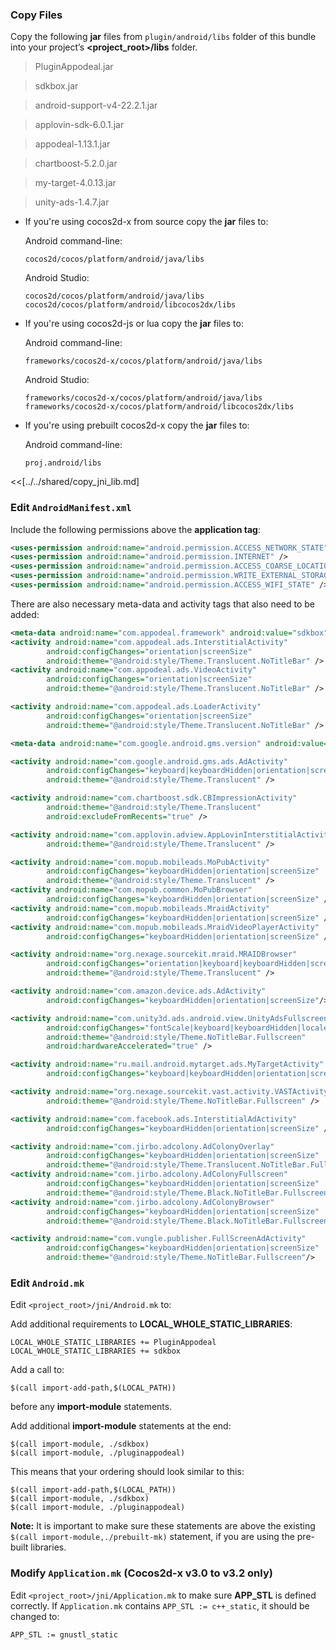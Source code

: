 ### Copy Files
Copy the following __jar__ files from `plugin/android/libs` folder of this
bundle into your project’s __<project_root>/libs__ folder.

> PluginAppodeal.jar

> sdkbox.jar

> android-support-v4-22.2.1.jar

> applovin-sdk-6.0.1.jar

> appodeal-1.13.1.jar

> chartboost-5.2.0.jar

> my-target-4.0.13.jar

> unity-ads-1.4.7.jar


* If you're using cocos2d-x from source copy the __jar__ files to:

	Android command-line:
	```
	cocos2d/cocos/platform/android/java/libs
	```

    Android Studio:
    ```
    cocos2d/cocos/platform/android/java/libs
    cocos2d/cocos/platform/android/libcocos2dx/libs
    ```

* If you're using cocos2d-js or lua copy the __jar__ files to:

	Android command-line:
	```
	frameworks/cocos2d-x/cocos/platform/android/java/libs
	```

    Android Studio:
    ```
    frameworks/cocos2d-x/cocos/platform/android/java/libs
    frameworks/cocos2d-x/cocos/platform/android/libcocos2dx/libs
    ```

* If you're using prebuilt cocos2d-x copy the __jar__ files to:

	Android command-line:
	```
	proj.android/libs
	```


<<[../../shared/copy_jni_lib.md]


### Edit `AndroidManifest.xml`
Include the following permissions above the __application tag__:
```xml
<uses-permission android:name="android.permission.ACCESS_NETWORK_STATE" />
<uses-permission android:name="android.permission.INTERNET" />
<uses-permission android:name="android.permission.ACCESS_COARSE_LOCATION" />
<uses-permission android:name="android.permission.WRITE_EXTERNAL_STORAGE" />
<uses-permission android:name="android.permission.ACCESS_WIFI_STATE" />
```

There are also necessary meta-data and activity tags that also need to be added:
```xml
<meta-data android:name="com.appodeal.framework" android:value="sdkbox" />
<activity android:name="com.appodeal.ads.InterstitialActivity"
        android:configChanges="orientation|screenSize"
        android:theme="@android:style/Theme.Translucent.NoTitleBar" />
<activity android:name="com.appodeal.ads.VideoActivity"
        android:configChanges="orientation|screenSize"
        android:theme="@android:style/Theme.Translucent.NoTitleBar" />

<activity android:name="com.appodeal.ads.LoaderActivity"
        android:configChanges="orientation|screenSize"
        android:theme="@android:style/Theme.Translucent.NoTitleBar" />

<meta-data android:name="com.google.android.gms.version" android:value="@integer/google_play_services_version" />

<activity android:name="com.google.android.gms.ads.AdActivity"
        android:configChanges="keyboard|keyboardHidden|orientation|screenLayout|uiMode|screenSize|smallestScreenSize"
        android:theme="@android:style/Theme.Translucent" />

<activity android:name="com.chartboost.sdk.CBImpressionActivity"
        android:theme="@android:style/Theme.Translucent"
        android:excludeFromRecents="true" />

<activity android:name="com.applovin.adview.AppLovinInterstitialActivity"
        android:theme="@android:style/Theme.Translucent" />

<activity android:name="com.mopub.mobileads.MoPubActivity"
        android:configChanges="keyboardHidden|orientation|screenSize"
        android:theme="@android:style/Theme.Translucent" />
<activity android:name="com.mopub.common.MoPubBrowser"
        android:configChanges="keyboardHidden|orientation|screenSize" />
<activity android:name="com.mopub.mobileads.MraidActivity"
        android:configChanges="keyboardHidden|orientation|screenSize" />
<activity android:name="com.mopub.mobileads.MraidVideoPlayerActivity"
        android:configChanges="keyboardHidden|orientation|screenSize" />

<activity android:name="org.nexage.sourcekit.mraid.MRAIDBrowser"
        android:configChanges="orientation|keyboard|keyboardHidden|screenSize"
        android:theme="@android:style/Theme.Translucent" />

<activity android:name="com.amazon.device.ads.AdActivity"
        android:configChanges="keyboardHidden|orientation|screenSize"/>

<activity android:name="com.unity3d.ads.android.view.UnityAdsFullscreenActivity"
        android:configChanges="fontScale|keyboard|keyboardHidden|locale|mnc|mcc|navigation|orientation|screenLayout|screenSize|smallestScreenSize|uiMode|touchscreen"
        android:theme="@android:style/Theme.NoTitleBar.Fullscreen"
        android:hardwareAccelerated="true" />

<activity android:name="ru.mail.android.mytarget.ads.MyTargetActivity"
        android:configChanges="keyboard|keyboardHidden|orientation|screenLayout|uiMode|screenSize|smallestScreenSize"/>

<activity android:name="org.nexage.sourcekit.vast.activity.VASTActivity"
        android:theme="@android:style/Theme.NoTitleBar.Fullscreen" />

<activity android:name="com.facebook.ads.InterstitialAdActivity"
        android:configChanges="keyboardHidden|orientation|screenSize" />

<activity android:name="com.jirbo.adcolony.AdColonyOverlay"
        android:configChanges="keyboardHidden|orientation|screenSize"
        android:theme="@android:style/Theme.Translucent.NoTitleBar.Fullscreen" />
<activity android:name="com.jirbo.adcolony.AdColonyFullscreen"
        android:configChanges="keyboardHidden|orientation|screenSize"
        android:theme="@android:style/Theme.Black.NoTitleBar.Fullscreen" />
<activity android:name="com.jirbo.adcolony.AdColonyBrowser"
        android:configChanges="keyboardHidden|orientation|screenSize"
        android:theme="@android:style/Theme.Black.NoTitleBar.Fullscreen" />

<activity android:name="com.vungle.publisher.FullScreenAdActivity"
        android:configChanges="keyboardHidden|orientation|screenSize"
        android:theme="@android:style/Theme.NoTitleBar.Fullscreen"/>
```

### Edit `Android.mk`
Edit `<project_root>/jni/Android.mk` to:

Add additional requirements to __LOCAL_WHOLE_STATIC_LIBRARIES__:
```
LOCAL_WHOLE_STATIC_LIBRARIES += PluginAppodeal
LOCAL_WHOLE_STATIC_LIBRARIES += sdkbox
```

Add a call to:
```
$(call import-add-path,$(LOCAL_PATH))
```
before any __import-module__ statements.

Add additional __import-module__ statements at the end:
```
$(call import-module, ./sdkbox)
$(call import-module, ./pluginappodeal)
```

This means that your ordering should look similar to this:
```
$(call import-add-path,$(LOCAL_PATH))
$(call import-module, ./sdkbox)
$(call import-module, ./pluginappodeal)
```

  __Note:__ It is important to make sure these statements are above the existing `$(call import-module,./prebuilt-mk)` statement, if you are using the pre-built libraries.

### Modify `Application.mk` (Cocos2d-x v3.0 to v3.2 only)
Edit `<project_root>/jni/Application.mk` to make sure __APP_STL__ is defined
correctly. If `Application.mk` contains `APP_STL := c++_static`, it should be
changed to:
```
APP_STL := gnustl_static
```
